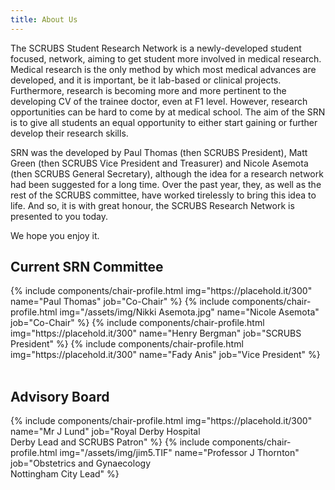 ```yaml
---
title: About Us
---
```


The SCRUBS Student Research Network is a newly-developed student focused, network, aiming to get student more involved in medical research. 
Medical research is the only method by which most medical advances are developed, and it is important, be it lab-based or clinical projects. Furthermore, research is becoming more and more pertinent to the developing CV of the trainee doctor, even at F1 level. However, research opportunities can be hard to come by at medical school. The aim of the SRN is to give all students an equal opportunity to either start gaining or further develop their research skills.

SRN was the developed by Paul Thomas (then SCRUBS President), Matt Green (then SCRUBS Vice President and Treasurer) and Nicole Asemota (then SCRUBS General Secretary), although the idea for a research network had been suggested for a long time. Over the past year, they, as well as the rest of the SCRUBS committee, have worked tirelessly to bring this idea to life. And so, it is with great honour, the SCRUBS Research Network is presented to you today.

We hope you enjoy it.

## Current SRN Committee

<div class="row align-spaced small-up-1 large-up-2">
	{% include components/chair-profile.html img="https://placehold.it/300" name="Paul Thomas" job="Co-Chair" %}
	{% include components/chair-profile.html img="/assets/img/Nikki Asemota.jpg" name="Nicole Asemota" job="Co-Chair" %}
	{% include components/chair-profile.html img="https://placehold.it/300" name="Henry Bergman" job="SCRUBS President" %}
	{% include components/chair-profile.html img="https://placehold.it/300" name="Fady Anis" job="Vice President" %}
</div>

<br />

## Advisory Board

<div class="row align-spaced small-up-1 large-up-2">
	{% include components/chair-profile.html img="https://placehold.it/300" name="Mr J Lund" job="Royal Derby Hospital <br/> Derby Lead and SCRUBS Patron" %}
	{% include components/chair-profile.html img="/assets/img/jim5.TIF" name="Professor J Thornton" job="Obstetrics and Gynaecology  <br/> Nottingham City Lead" %}
</div>

<br />

<!-- Remove the comment tags to enable in the future
## Past SRN Co-Chairs

<div class="row align-spaced small-up-1 large-up-2">
	{% include components/chair-profile.html img="https://placehold.it/300" name="Mr X" job="Co-Chair" %}
	{% include components/chair-profile.html img="https://placehold.it/300" name="Mrs Y" job="Co-Chair" %}
</div> 
-->
